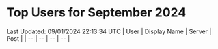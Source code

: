 # Top Users for September 2024
Last Updated: 09/01/2024 22:13:34 UTC
| User | Display Name | Server | Post |
| -- | -- | -- | -- |
